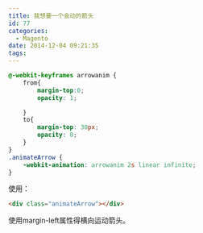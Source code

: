 ```yaml
---
title: 我想要一个会动的箭头
id: 77
categories:
  - Magento
date: 2014-12-04 09:21:35
tags:
---
```


```css
@-webkit-keyframes arrowanim {
    from{
        margin-top:0;
        opacity: 1;

    }
    to{
        margin-top: 30px;
        opacity: 0;
    }
}
.animateArrow {
    -webkit-animation: arrowanim 2s linear infinite;
}
```
使用：

```html
<div class="animateArrow"></div>
```
使用margin-left属性得横向运动箭头。